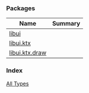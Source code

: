 

### Packages

| Name | Summary |
|---|---|
| [libui](libui/README.md) |  |
| [libui.ktx](libui.ktx/README.md) |  |
| [libui.ktx.draw](libui.ktx.draw/README.md) |  |

### Index

[All Types](alltypes/README.md)
